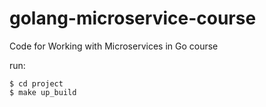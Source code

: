# golang-microservice-course
Code for Working with Microservices in Go course

run:
```
$ cd project
$ make up_build
```
